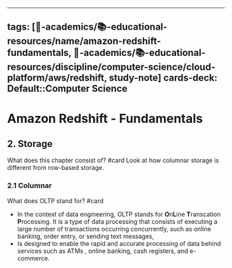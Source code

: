 
---
tags: [🔴-academics/📚-educational-resources/name/amazon-redshift-fundamentals, 🔴-academics/📚-educational-resources/discipline/computer-science/cloud-platform/aws/redshift, study-note] 
cards-deck: Default::Computer Science
---

# Amazon Redshift - Fundamentals

## 2. Storage

What does this chapter consist of? #card 
Look at how columnar storage is different from row-based storage.

### 2.1 Columnar

What does OLTP stand for? #card 
- In the context of data engineering, OLTP stands for **O**n**L**ine **T**ranscation **P**rocessing. It is a type of data processing that consists of executing a large number of transactions occurring concurrently, such as online banking, order entry, or sending text messages,
- Is designed to enable the rapid and accurate processing of data behind services such as ATMs , online banking, cash registers, and e-commerce.
